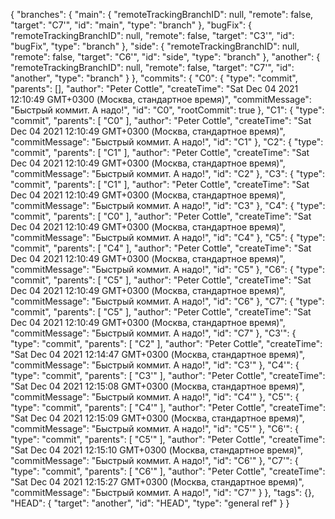 {
  "branches": {
    "main": {
      "remoteTrackingBranchID": null,
      "remote": false,
      "target": "C7'",
      "id": "main",
      "type": "branch"
    },
    "bugFix": {
      "remoteTrackingBranchID": null,
      "remote": false,
      "target": "C3'",
      "id": "bugFix",
      "type": "branch"
    },
    "side": {
      "remoteTrackingBranchID": null,
      "remote": false,
      "target": "C6'",
      "id": "side",
      "type": "branch"
    },
    "another": {
      "remoteTrackingBranchID": null,
      "remote": false,
      "target": "C7'",
      "id": "another",
      "type": "branch"
    }
  },
  "commits": {
    "C0": {
      "type": "commit",
      "parents": [],
      "author": "Peter Cottle",
      "createTime": "Sat Dec 04 2021 12:10:49 GMT+0300 (Москва, стандартное время)",
      "commitMessage": "Быстрый коммит. А надо!",
      "id": "C0",
      "rootCommit": true
    },
    "C1": {
      "type": "commit",
      "parents": [
        "C0"
      ],
      "author": "Peter Cottle",
      "createTime": "Sat Dec 04 2021 12:10:49 GMT+0300 (Москва, стандартное время)",
      "commitMessage": "Быстрый коммит. А надо!",
      "id": "C1"
    },
    "C2": {
      "type": "commit",
      "parents": [
        "C1"
      ],
      "author": "Peter Cottle",
      "createTime": "Sat Dec 04 2021 12:10:49 GMT+0300 (Москва, стандартное время)",
      "commitMessage": "Быстрый коммит. А надо!",
      "id": "C2"
    },
    "C3": {
      "type": "commit",
      "parents": [
        "C1"
      ],
      "author": "Peter Cottle",
      "createTime": "Sat Dec 04 2021 12:10:49 GMT+0300 (Москва, стандартное время)",
      "commitMessage": "Быстрый коммит. А надо!",
      "id": "C3"
    },
    "C4": {
      "type": "commit",
      "parents": [
        "C0"
      ],
      "author": "Peter Cottle",
      "createTime": "Sat Dec 04 2021 12:10:49 GMT+0300 (Москва, стандартное время)",
      "commitMessage": "Быстрый коммит. А надо!",
      "id": "C4"
    },
    "C5": {
      "type": "commit",
      "parents": [
        "C4"
      ],
      "author": "Peter Cottle",
      "createTime": "Sat Dec 04 2021 12:10:49 GMT+0300 (Москва, стандартное время)",
      "commitMessage": "Быстрый коммит. А надо!",
      "id": "C5"
    },
    "C6": {
      "type": "commit",
      "parents": [
        "C5"
      ],
      "author": "Peter Cottle",
      "createTime": "Sat Dec 04 2021 12:10:49 GMT+0300 (Москва, стандартное время)",
      "commitMessage": "Быстрый коммит. А надо!",
      "id": "C6"
    },
    "C7": {
      "type": "commit",
      "parents": [
        "C5"
      ],
      "author": "Peter Cottle",
      "createTime": "Sat Dec 04 2021 12:10:49 GMT+0300 (Москва, стандартное время)",
      "commitMessage": "Быстрый коммит. А надо!",
      "id": "C7"
    },
    "C3'": {
      "type": "commit",
      "parents": [
        "C2"
      ],
      "author": "Peter Cottle",
      "createTime": "Sat Dec 04 2021 12:14:47 GMT+0300 (Москва, стандартное время)",
      "commitMessage": "Быстрый коммит. А надо!",
      "id": "C3'"
    },
    "C4'": {
      "type": "commit",
      "parents": [
        "C3'"
      ],
      "author": "Peter Cottle",
      "createTime": "Sat Dec 04 2021 12:15:08 GMT+0300 (Москва, стандартное время)",
      "commitMessage": "Быстрый коммит. А надо!",
      "id": "C4'"
    },
    "C5'": {
      "type": "commit",
      "parents": [
        "C4'"
      ],
      "author": "Peter Cottle",
      "createTime": "Sat Dec 04 2021 12:15:09 GMT+0300 (Москва, стандартное время)",
      "commitMessage": "Быстрый коммит. А надо!",
      "id": "C5'"
    },
    "C6'": {
      "type": "commit",
      "parents": [
        "C5'"
      ],
      "author": "Peter Cottle",
      "createTime": "Sat Dec 04 2021 12:15:10 GMT+0300 (Москва, стандартное время)",
      "commitMessage": "Быстрый коммит. А надо!",
      "id": "C6'"
    },
    "C7'": {
      "type": "commit",
      "parents": [
        "C6'"
      ],
      "author": "Peter Cottle",
      "createTime": "Sat Dec 04 2021 12:15:27 GMT+0300 (Москва, стандартное время)",
      "commitMessage": "Быстрый коммит. А надо!",
      "id": "C7'"
    }
  },
  "tags": {},
  "HEAD": {
    "target": "another",
    "id": "HEAD",
    "type": "general ref"
  }
}
